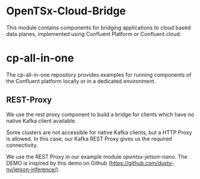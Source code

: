# OpenTSx-Cloud-Bridge

This module contains components for bridging applications to cloud based data planes, implemented using 
Confluent Platform or Confluent cloud.

# cp-all-in-one
The cp-all-in-one repository provides examples for running components of the 
Confluent platform locally or in a dedicated environment.

## REST-Proxy
We use the rest proxy component to build a bridge for clients which have
no native Kafka client available.

Some clusters are not accessible for native Kafka clients, but a HTTP Proxy is allowed.
In this case, our Kafka REST Proxy gives us the required connectivity.

We use the REST Proxy in our example module *opentsx-jetson-nano*.
The DEMO is inspired by this demo on Github (https://github.com/dusty-nv/jetson-inference/).
